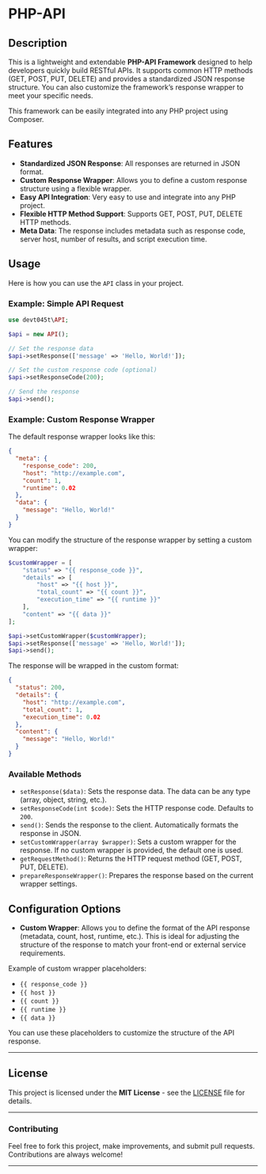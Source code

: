 # PHP-API

## Description

This is a lightweight and extendable **PHP-API Framework** designed to help developers quickly build RESTful APIs. It supports common HTTP methods (GET, POST, PUT, DELETE) and provides a standardized JSON response structure. You can also customize the framework’s response wrapper to meet your specific needs.

This framework can be easily integrated into any PHP project using Composer.

## Features

- **Standardized JSON Response**: All responses are returned in JSON format.
- **Custom Response Wrapper**: Allows you to define a custom response structure using a flexible wrapper.
- **Easy API Integration**: Very easy to use and integrate into any PHP project.
- **Flexible HTTP Method Support**: Supports GET, POST, PUT, DELETE HTTP methods.
- **Meta Data**: The response includes metadata such as response code, server host, number of results, and script execution time.

## Usage

Here is how you can use the `API` class in your project.

### Example: Simple API Request

```php
use devt045t\API;

$api = new API();

// Set the response data
$api->setResponse(['message' => 'Hello, World!']);

// Set the custom response code (optional)
$api->setResponseCode(200);

// Send the response
$api->send();
```

### Example: Custom Response Wrapper

The default response wrapper looks like this:

```json
{
  "meta": {
    "response_code": 200,
    "host": "http://example.com",
    "count": 1,
    "runtime": 0.02
  },
  "data": {
    "message": "Hello, World!"
  }
}
```

You can modify the structure of the response wrapper by setting a custom wrapper:

```php
$customWrapper = [
    "status" => "{{ response_code }}",
    "details" => [
        "host" => "{{ host }}",
        "total_count" => "{{ count }}",
        "execution_time" => "{{ runtime }}"
    ],
    "content" => "{{ data }}"
];

$api->setCustomWrapper($customWrapper);
$api->setResponse(['message' => 'Hello, World!']);
$api->send();
```

The response will be wrapped in the custom format:

```json
{
  "status": 200,
  "details": {
    "host": "http://example.com",
    "total_count": 1,
    "execution_time": 0.02
  },
  "content": {
    "message": "Hello, World!"
  }
}
```

### Available Methods

- `setResponse($data)`: Sets the response data. The data can be any type (array, object, string, etc.).
- `setResponseCode(int $code)`: Sets the HTTP response code. Defaults to `200`.
- `send()`: Sends the response to the client. Automatically formats the response in JSON.
- `setCustomWrapper(array $wrapper)`: Sets a custom wrapper for the response. If no custom wrapper is provided, the default one is used.
- `getRequestMethod()`: Returns the HTTP request method (GET, POST, PUT, DELETE).
- `prepareResponseWrapper()`: Prepares the response based on the current wrapper settings.

## Configuration Options

- **Custom Wrapper**: Allows you to define the format of the API response (metadata, count, host, runtime, etc.). This is ideal for adjusting the structure of the response to match your front-end or external service requirements.

Example of custom wrapper placeholders:
- `{{ response_code }}`
- `{{ host }}`
- `{{ count }}`
- `{{ runtime }}`
- `{{ data }}`

You can use these placeholders to customize the structure of the API response.

---

## License

This project is licensed under the **MIT License** - see the [LICENSE](LICENSE) file for details.

---

### Contributing

Feel free to fork this project, make improvements, and submit pull requests. Contributions are always welcome!

---
